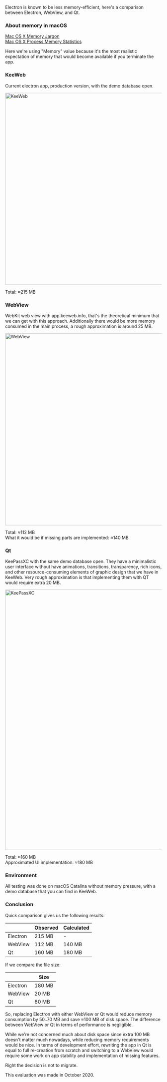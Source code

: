 Electron is known to be less memory-efficient, here's a comparison between Electron, WebView, and Qt.

### About memory in macOS

[Mac OS X Memory Jargon](https://apple.stackexchange.com/questions/284464/how-is-the-memory-column-calculated-in-activity-monitor)  
[Mac OS X Process Memory Statistics](https://www.mikeash.com/pyblog/friday-qa-2009-06-19-mac-os-x-process-memory-statistics.html)  

Here we're using "Memory" value because it's the most realistic expectation of memory that would become available if you terminate the app.

### KeeWeb
Current electron app, production version, with the demo database open.

<img width="615" alt="KeeWeb" src="https://user-images.githubusercontent.com/633557/94986318-2a51ca00-055e-11eb-8aff-cf4506279b9c.png">

Total: ≈215 MB

### WebView
WebKit web view with app.keeweb.info, that's the theoretical minimum that we can get with this approach. Additionally there would be more memory consumed in the main process, a rough approximation is around 25 MB.

<img width="615" alt="WebView" src="https://user-images.githubusercontent.com/633557/94986319-30e04180-055e-11eb-9a76-70117af26148.png">

Total: ≈112 MB  
What it would be if missing parts are implemented: ≈140 MB

### Qt

KeePassXC with the same demo database open. They have a minimalistic user interface without have animations, transitions, transparency, rich icons, and other resource-consuming elements of graphic design that we have in KeeWeb. Very rough approximation is that implementing them with QT would require extra 20 MB.  

<img width="834" alt="KeePassXC" src="https://user-images.githubusercontent.com/633557/94986320-35a4f580-055e-11eb-91d1-c052bebd76ac.png">

Total: ≈160 MB  
Approximated UI implementation: ≈180 MB  

### Environment

All testing was done on macOS Catalina without memory pressure, with a demo database that you can find in KeeWeb.

### Conclusion

Quick comparison gives us the following results:

|          | Observed | Calculated |
|----------|----------|------------|
| Electron | 215 MB   | -          |
| WebView  | 112 MB   | 140 MB     |
| Qt       | 160 MB   | 180 MB     |

If we compare the file size:

|          | Size   |
|----------|--------|
| Electron | 180 MB |
| WebView  | 20 MB  |
| Qt       | 80 MB  |

So, replacing Electron with either WebView or Qt would reduce memory consumption by 50..70 MB and save ≈100 MB of disk space. The difference between WebView or Qt in terms of performance is negligible.

While we're not concerned much about disk space since extra 100 MB doesn't matter much nowadays, while reducing memory requirements would be nice. In terms of development effort, rewriting the app in Qt is equal to full re-creation from scratch and switching to a WebView would require some work on app stability and implementation of missing features.

Right the decision is not to migrate.

This evaluation was made in October 2020.